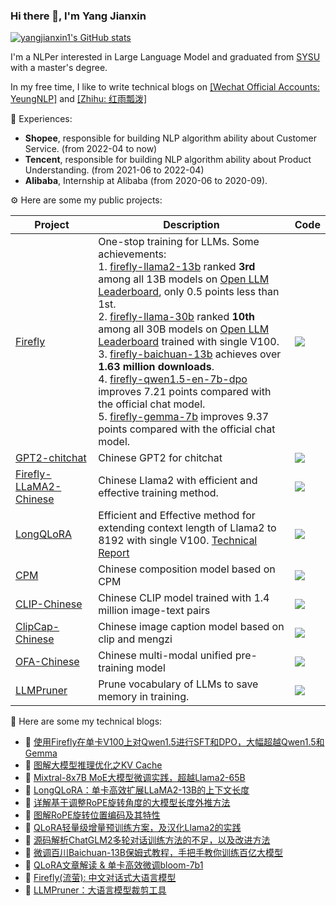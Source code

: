 ### Hi there 👋, I'm Yang Jianxin
[![yangjianxin1's GitHub stats](https://github-readme-stats-git-masterorgs-github-readme-stats-team.vercel.app/api?username=yangjianxin1&hide=prs)](https://github.com/anuraghazra/github-readme-stats)

I'm a NLPer interested in Large Language Model and graduated from [SYSU](https://www.sysu.edu.cn/) with a master's degree.

In my free time, I like to write technical blogs on [[Wechat Official Accounts: YeungNLP]]() and [[Zhihu: 红雨瓢泼]](https://www.zhihu.com/people/jian-xin-15-96)

🔭 Experiences:
- **Shopee**, responsible for building NLP algorithm ability about Customer Service. (from 2022-04 to now)
- **Tencent**, responsible for building NLP algorithm ability about Product Understanding. (from 2021-06 to 2022-04)
- **Alibaba**, Internship at Alibaba  (from 2020-06 to 2020-09).

⚙ Here are some my public projects:

| Project                                                                           | Description                                                                                                                                                                                                                                                                                                                                                                                                                                                                                                                                                                                                                                                            | Code                                                                                      |
|-----------------------------------------------------------------------------------|------------------------------------------------------------------------------------------------------------------------------------------------------------------------------------------------------------------------------------------------------------------------------------------------------------------------------------------------------------------------------------------------------------------------------------------------------------------------------------------------------------------------------------------------------------------------------------------------------------------------------------------------------------------------|-------------------------------------------------------------------------------------------|
| [Firefly](https://github.com/yangjianxin1/Firefly)                                | One-stop training for LLMs. Some achievements:<br> 1. [firefly-llama2-13b](https://huggingface.co/YeungNLP/firefly-llama2-13b) ranked **3rd** among all 13B models on [Open LLM Leaderboard](https://huggingface.co/spaces/HuggingFaceH4/open_llm_leaderboard), only 0.5 points less than 1st.  <br> 2. [firefly-llama-30b](https://huggingface.co/YeungNLP/firefly-llama-30b) ranked **10th** among all 30B models on [Open LLM Leaderboard](https://huggingface.co/spaces/HuggingFaceH4/open_llm_leaderboard) trained with single V100. <br> 3. [firefly-baichuan-13b](https://huggingface.co/YeungNLP/firefly-baichuan-13b) achieves over **1.63 million downloads**. <br> 4. [firefly-qwen1.5-en-7b-dpo](https://huggingface.co/YeungNLP/firefly-qwen1.5-en-7b-dpo-v0.1) improves 7.21 points compared with the official chat model. <br> 5. [firefly-gemma-7b](https://huggingface.co/YeungNLP/firefly-gemma-7b) improves 9.37 points compared with the official chat model.| ![](https://img.shields.io/github/stars/yangjianxin1/Firefly?style=social)                  |
| [GPT2-chitchat](https://github.com/yangjianxin1/GPT2-chitchat)                    | Chinese GPT2 for chitchat                                                                                                                                                                                                                                                                                                                                                                                                                                                                                                                                                                                                                                              | ![](https://img.shields.io/github/stars/yangjianxin1/GPT2-chitchat?style=social)          |
| [Firefly-LLaMA2-Chinese](https://github.com/yangjianxin1/Firefly-LLaMA2-Chinese)  | Chinese Llama2 with efficient and effective training method.                                                                                                                                                                                                                                                                                                                                                                                                                                                                                                                                                                                                           | ![](https://img.shields.io/github/stars/yangjianxin1/Firefly-LLaMA2-Chinese?style=social) |
| [LongQLoRA](https://github.com/yangjianxin1/LongQLoRA)                            | Efficient and Effective method for extending context length of Llama2 to 8192 with single V100.   [Technical Report](https://arxiv.org/abs/2311.04879)                                                                                                                                                                                                                                                                                                                                                                                                                                                                                                                 | ![](https://img.shields.io/github/stars/yangjianxin1/LongQLoRA?style=social)              |
| [CPM](https://github.com/yangjianxin1/CPM)                                        | Chinese composition model based on CPM                                                                                                                                                                                                                                                                                                                                                                                                                                                                                                                                                                                                                                 | ![](https://img.shields.io/github/stars/yangjianxin1/CPM?style=social)                    |
| [CLIP-Chinese](https://github.com/yangjianxin1/CLIP-Chinese)                      | Chinese CLIP model trained with 1.4 million image-text pairs                                                                                                                                                                                                                                                                                                                                                                                                                                                                                                                                                                                                           | ![](https://img.shields.io/github/stars/yangjianxin1/CLIP-Chinese?style=social)           |
| [ClipCap-Chinese](https://github.com/yangjianxin1/ClipCap-Chinese)                | Chinese image caption model based on clip and mengzi                                                                                                                                                                                                                                                                                                                                                                                                                                                                                                                                                                                                                   | ![](https://img.shields.io/github/stars/yangjianxin1/Clipcap-Chinese?style=social)        |
| [OFA-Chinese](https://github.com/yangjianxin1/OFA-Chinese)                        | Chinese multi-modal unified pre-training model                                                                                                                                                                                                                                                                                                                                                                                                                                                                                                                                                                                                                         | ![](https://img.shields.io/github/stars/yangjianxin1/OFA-Chinese?style=social)            |
| [LLMPruner](https://github.com/yangjianxin1/LLMPruner)                            | Prune vocabulary of LLMs to save memory in training.                                                                                                                                                                                                                                                                                                                                                                                                                                                                                                                                                                                                                   | ![](https://img.shields.io/github/stars/yangjianxin1/LLMPruner?style=social)              |


📁 Here are some my technical blogs:
- 📝 [使用Firefly在单卡V100上对Qwen1.5进行SFT和DPO，大幅超越Qwen1.5和Gemma](https://mp.weixin.qq.com/s/fTaGzuIZq3Uig0524GiGPA)
- 📝 [图解大模型推理优化之KV Cache](https://mp.weixin.qq.com/s/7Fm8LbUN9jQ2HqxPbUU7UQ)
- 📝 [Mixtral-8x7B MoE大模型微调实践，超越Llama2-65B](https://mp.weixin.qq.com/s/f24e-Tp-1WyXTbVOzePvhg)
- 📝 [LongQLoRA：单卡高效扩展LLaMA2-13B的上下文长度](https://mp.weixin.qq.com/s/lptWXi9sZXd2MTTXZsDiPw)
- 📝 [详解基于调整RoPE旋转角度的大模型长度外推方法](https://mp.weixin.qq.com/s/RtI95hu-ZLxGkdGuNIkERQ)
- 📝 [图解RoPE旋转位置编码及其特性](https://mp.weixin.qq.com/s/-1xVXjoM0imXMC7DKqo-Gw)
- 📝 [QLoRA轻量级增量预训练方案，及汉化Llama2的实践](https://mp.weixin.qq.com/s/26-Qxma9M2wGoTQgOlKRmQ)
- 📝 [源码解析ChatGLM2多轮对话训练方法的不足，以及改进方法](https://mp.weixin.qq.com/s/nhogoWnzl3nrs_77r38_UA)
- 📝 [微调百川Baichuan-13B保姆式教程，手把手教你训练百亿大模型](https://mp.weixin.qq.com/s/ZBY6kbogHjbCQvZBzNEqag)
- 📝 [QLoRA文章解读 & 单卡高效微调bloom-7b1](https://mp.weixin.qq.com/s/DED7yeiE0DibsVzTmMeDOw)
- 📝 [Firefly(流萤): 中文对话式大语言模型](https://mp.weixin.qq.com/s/TX7wj8IzD_EaMTvk0bjRtA)
- 📝 [LLMPruner：大语言模型裁剪工具](https://mp.weixin.qq.com/s/leVtrwZc1zLput51Nr99lw)


